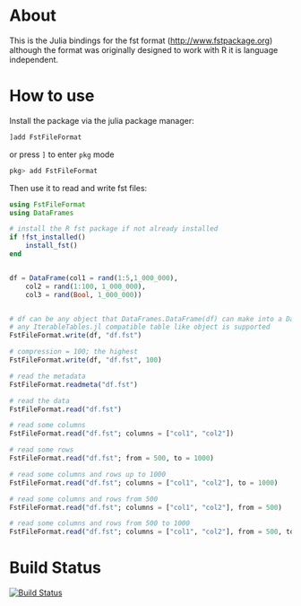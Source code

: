 
# About

This is the Julia bindings for the fst format (http://www.fstpackage.org) although the format was originally designed to work with R it is language independent.

# How to use

Install the package via the julia package manager:

```julia
]add FstFileFormat
```

or press `]` to enter `pkg` mode

```julia
pkg> add FstFileFormat
```

Then use it to read and write fst files:

```julia
using FstFileFormat
using DataFrames

# install the R fst package if not already installed
if !fst_installed()
    install_fst()
end


df = DataFrame(col1 = rand(1:5,1_000_000),
    col2 = rand(1:100, 1_000_000),
    col3 = rand(Bool, 1_000_000))


# df can be any object that DataFrames.DataFrame(df) can make into a DataFrame
# any IterableTables.jl compatible table like object is supported
FstFileFormat.write(df, "df.fst")

# compression = 100; the highest
FstFileFormat.write(df, "df.fst", 100)

# read the metadata
FstFileFormat.readmeta("df.fst")

# read the data
FstFileFormat.read("df.fst")

# read some columns
FstFileFormat.read("df.fst"; columns = ["col1", "col2"])

# read some rows
FstFileFormat.read("df.fst"; from = 500, to = 1000)

# read some columns and rows up to 1000
FstFileFormat.read("df.fst"; columns = ["col1", "col2"], to = 1000)

# read some columns and rows from 500
FstFileFormat.read("df.fst"; columns = ["col1", "col2"], from = 500)

# read some columns and rows from 500 to 1000
FstFileFormat.read("df.fst"; columns = ["col1", "col2"], from = 500, to = 1000)

```

# Build Status


[![Build Status](https://travis-ci.org/xiaodaigh/FstFileFormat.jl.svg?branch=master)](https://travis-ci.org/xiaodaigh/FstFileFormat.jl)

